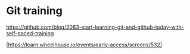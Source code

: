 # Git training
https://github.com/blog/2083-start-learning-git-and-github-today-with-self-paced-training


[https://learn.wheelhouse.io/events/early-access/screens/532]
